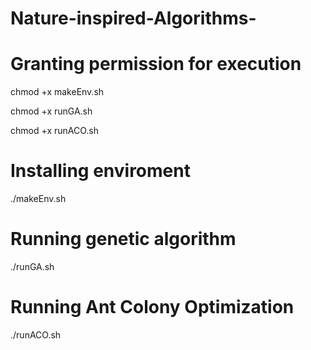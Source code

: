 # Nature-inspired-Algorithms-

# Granting permission for execution
chmod +x makeEnv.sh

chmod +x runGA.sh

chmod +x runACO.sh

# Installing enviroment
./makeEnv.sh

# Running genetic algorithm
./runGA.sh

# Running Ant Colony Optimization
./runACO.sh
